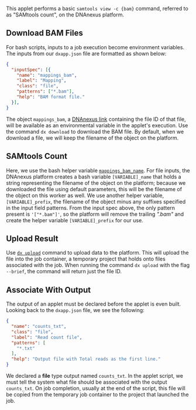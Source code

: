 This applet performs a basic `samtools view -c {bam}` command, referred to as "SAMtools count", on the DNAnexus platform.

## Download BAM Files
For bash scripts, inputs to a job execution become environment variables. The inputs from our `dxapp.json` file are formatted as shown below:
```json
{
  "inputSpec": [{
    "name": "mappings_bam",
    "label": "Mapping",
    "class": "file",
    "patterns": ["*.bam"],
    "help": "BAM format file."
  }],
}
```
The object `mappings_bam`, a [DNAnexus link](https://wiki.dnanexus.com/FAQ#What-are-DNAnexus-links,-and-how-are-they-different-from-using-the-data-object-IDs%3F)
containing the file ID of that file, will be available as an environmental variable in the applet's execution. Use the command `dx download` to download the BAM file. By default, when we download a file,
we will keep the filename of the object on the platform.
<!--SECTION: Download bam files -->

## SAMtools Count
Here, we use the bash helper variable [`mappings_bam_name`](https://wiki.dnanexus.com/Developer-Tutorials/Sample-Code?bash#Bash-app-helper-variables). For file inputs,
the DNAnexus platform creates a bash variable `[VARIABLE]_name` that holds a string representing
the filename of the object on the platform; because we downloaded the file using default parameters, this will be the filename of the object on this
worker as well. We use another helper variable, `[VARIABLE]_prefix`, the filename
of the object minus any suffixes specified in the input field patterns. From the input spec above,
the only pattern present is `'["*.bam"]'`, so the platform will remove the trailing *".bam"* and create the helper variable `[VARIABLE]_prefix` for our use.
<!--SECTION: Run samtools view -->

## Upload Result
Use [`dx upload`](https://wiki.dnanexus.com/Command-Line-Client/Index-of-dx-Commands#upload) command to upload data to the platform. This will upload the file into the
job container, a temporary project that holds onto files associated
with the job. When running the command `dx upload` with the flag `--brief`, the command will return just the
file ID.
<!--SECTION: Upload result -->
<!-- INCLUDE: {% include note.html content="While job containers are an integral part of the execution process a deeper discussion goes out of scope of a basic tutorial. Review the [Containers for Execution](https://wiki.dnanexus.com/API-Specification-v1.0.0/Containers-for-Execution) wiki page for more information." %} -->

## Associate With Output
The output of an applet must be declared before the applet is even built. Looking back to the `dxapp.json` file, we see the following:
```json
{
  "name": "counts_txt",
  "class": "file",
  "label": "Read count file",
  "patterns": [
    "*.txt"
  ],
  "help": "Output file with Total reads as the first line."
}
```
We declared a **file** type output named `counts_txt`. In the applet script, we must tell the system what file should be associated with the output `counts_txt`. On job completion, usually at the end of the script, this file will be copied from the temporary job container to the project that launched the job.  
<!--SECTION: Associate with output -->
